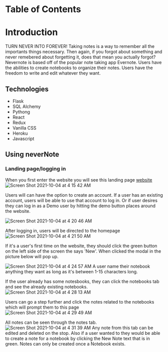 # Table of Contents 


# Introduction
TURN NEVER INTO FOREVER! Taking notes is a way to remember all the importants things necessary. Then again, if you forgot about something and never remebered about forgetting it, does that mean you actually forgot? Nevernote is based off of the popular note taking app Evernote. Users have the abilities to create notebooks to organize their notes. Users have the freedom to write and edit whatever they want.

## Technologies
* Flask 
* SQL Alchemy 
* Pythong 
* React
* Redux 
* Vanilla CSS
* Heroku
* Javascript

## Using neverNote

### Landing page/logging in 
When you first enter the website you will see this landing page [website](https://nevernote-noteapp.herokuapp.com/)
![Screen Shot 2021-10-04 at 4 15 42 AM](https://user-images.githubusercontent.com/41484889/135842176-855a7717-5afd-4bcc-9135-ad3770d40f0e.png)

Users will can have the option to create an account. If a user has an existing account, users will be able to use that account to log in. Or if user desires they can log in as a Demo user by hitting the demo button places around the website.

![Screen Shot 2021-10-04 at 4 20 46 AM](https://user-images.githubusercontent.com/41484889/135842810-f046f261-3485-468b-be1d-510ce8a50854.png)

After logging in, users will be directed to the homepage 
![Screen Shot 2021-10-04 at 4 21 50 AM](https://user-images.githubusercontent.com/41484889/135842976-fffeb822-d299-49f1-be67-921799723f61.png)

If it's a user's first time on the website, they should click the green button on the left side of the screen the says 'New'. When clicked the modal in the picture below will pop up. 

![Screen Shot 2021-10-04 at 4 24 57 AM](https://user-images.githubusercontent.com/41484889/135843360-1d002426-f9f3-4000-83b3-dc77a32d1d55.png)
A user name their notebook anything they want as long as it's between 1-15 characters long. 

If the user already has some notesbooks, they can click the notebooks tab and see the already existing notebooks.
![Screen Shot 2021-10-04 at 4 28 13 AM](https://user-images.githubusercontent.com/41484889/135843828-5323abd6-71a5-4381-ab41-4fabab1b6a62.png)

Users can go a step further and click the notes related to the notebooks which will prompt them to this page
![Screen Shot 2021-10-04 at 4 29 49 AM](https://user-images.githubusercontent.com/41484889/135844021-28aafa03-f485-48ee-8b2e-781cceb9f366.png)

All notes can be seen through the notes tab.
![Screen Shot 2021-10-04 at 4 31 39 AM](https://user-images.githubusercontent.com/41484889/135844351-9d7d9d1e-3aa8-444b-b9e7-bbbdd226e2d5.png)
Any note from this tab can be edited and deleted on the stop. Also if a user wanted to they would be able to create a note for a notebook by clicking the New Note text that is in green. Notes can only be created once a Notebook exists. 

